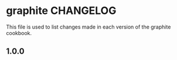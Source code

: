 graphite CHANGELOG
==================

This file is used to list changes made in each version of the graphite cookbook.

1.0.0
-----
